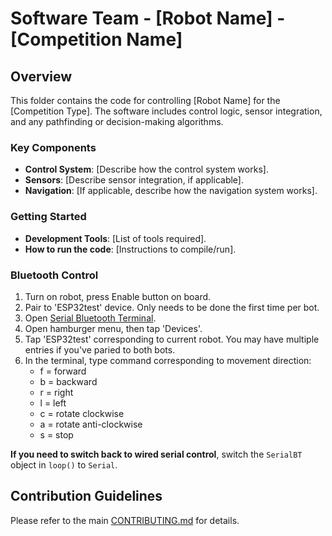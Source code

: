 # Software Team - [Robot Name] - [Competition Name]

## Overview

This folder contains the code for controlling [Robot Name] for the [Competition Type]. The software includes control logic, sensor integration, and any pathfinding or decision-making algorithms.

### Key Components

- **Control System**: [Describe how the control system works].
- **Sensors**: [Describe sensor integration, if applicable].
- **Navigation**: [If applicable, describe how the navigation system works].

### Getting Started

- **Development Tools**: [List of tools required].
- **How to run the code**: [Instructions to compile/run].

### Bluetooth Control

1. Turn on robot, press Enable button on board. 
2. Pair to 'ESP32test' device. Only needs to be done the first time per bot. 
3. Open [Serial Bluetooth Terminal](https://play.google.com/store/apps/details?id=de.kai_morich.serial_bluetooth_terminal&hl=en_US). 
4. Open hamburger menu, then tap 'Devices'. 
5. Tap 'ESP32test' corresponding to current robot. You may have multiple entries if you've paried to both bots. 
6. In the terminal, type command corresponding to movement direction:
    - f = forward
    - b = backward
    - r = right
    - l = left
    - c = rotate clockwise
    - a = rotate anti-clockwise
    - s = stop

**If you need to switch back to wired serial control**, switch the `SerialBT` object in `loop()` to `Serial`.

## Contribution Guidelines

Please refer to the main [CONTRIBUTING.md](../CONTRIBUTING.md) for details.

